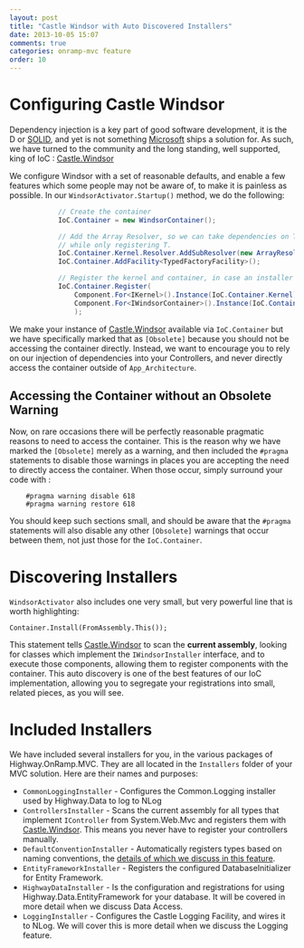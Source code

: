 ```yaml
---
layout: post
title: "Castle Windsor with Auto Discovered Installers"
date: 2013-10-05 15:07
comments: true
categories: onramp-mvc feature
order: 10
---
```


# Configuring Castle Windsor

Dependency injection is a key part of good software development, it is the D or [SOLID], and yet is not something [Microsoft] ships a solution for.  As such, we have turned to the community and the long standing, well supported, king of IoC : [Castle.Windsor]

We configure Windsor with a set of reasonable defaults, and enable a few features which some people may not be aware of, to make it is painless as possible.  In our `WindsorActivator.Startup()` method, we do the following:

``` csharp
            // Create the container
            IoC.Container = new WindsorContainer();

            // Add the Array Resolver, so we can take dependencies on T[]
            // while only registering T.
            IoC.Container.Kernel.Resolver.AddSubResolver(new ArrayResolver(IoC.Container.Kernel));
            IoC.Container.AddFacility<TypedFactoryFacility>();

            // Register the kernel and container, in case an installer needs it.
            IoC.Container.Register(
                Component.For<IKernel>().Instance(IoC.Container.Kernel),
                Component.For<IWindsorContainer>().Instance(IoC.Container)
                );
```

We make your instance of [Castle.Windsor] available via `IoC.Container` but we have specifically marked that as `[Obsolete]` because you should not be accessing the container directly.  Instead, we want to encourage you to rely on our injection of dependencies into your Controllers, and never directly access the container outside of `App_Architecture`.

## Accessing the Container without an Obsolete Warning

Now, on rare occasions there will be perfectly reasonable pragmatic reasons to need to access the container.  This is the reason why we have marked the `[Obsolete]` merely as a warning, and then included the `#pragma` statements to disable those warnings in places you are accepting the need to directly access the container.  When those occur, simply surround your code with :

```
	#pragma warning disable 618
	#pragma warning restore 618
```

You should keep such sections small, and should be aware that the `#pragma` statements will also disable any other `[Obsolete]` warnings that occur between them, not just those for the `IoC.Container`.

# Discovering Installers

`WindsorActivator` also includes one very small, but very powerful line that is worth highlighting:

```
Container.Install(FromAssembly.This());
```

This statement tells [Castle.Windsor] to scan the **current assembly**, looking for classes which implement the `IWindsorInstaller` interface, and to execute those components, allowing them to register components with the container.  This auto discovery is one of the best features of our IoC implementation, allowing you to segregate your registrations into small, related pieces, as you will see.

# Included Installers

We have included several installers for you, in the various packages of Highway.OnRamp.MVC.   They are all located in the `Installers` folder of your MVC solution.  Here are their names and purposes:

* `CommonLoggingInstaller` - Configures the Common.Logging installer used by Highway.Data to log to NLog
* `ControllersInstaller` - Scans the current assembly for all types that implement `IController` from System.Web.Mvc and registers them with [Castle.Windsor].  This means you never have to register your controllers manually.
* `DefaultConventionInstaller` - Automatically registers types based on naming conventions, the [details of which we discuss in this feature](/blog/2013/11/06/automatic-ioc-registration-convention/).
* `EntityFrameworkInstaller` - Registers the configured DatabaseInitializer for Entity Framework.
* `HighwayDataInstaller` - Is the configuration and registrations for using Highway.Data.EntityFramework for your database.  It will be covered in more detail when we discuss Data Access.
* `LoggingInstaller` - Configures the Castle Logging Facility, and wires it to NLog.  We will cover this is more detail when we discuss the Logging feature.

[SOLID]:						http://en.wikipedia.org/wiki/SOLID_(object-oriented_design)
[Microsoft]:				http://microsoft.com
[Castle.Windsor]:		http://docs.castleproject.org/Default.aspx?Page=MainPage&NS=Windsor&AspxAutoDetectCookieSupport=1
